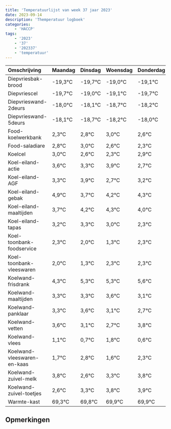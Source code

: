 ```yaml
---
title: 'Temperatuurlijst van week 37 jaar 2023'
date: 2023-09-14
description: 'Themperatuur logboek'
categories:
    - 'HACCP'
tags:
    - '2023'
    - '37'
    - '202337'
    - 'temperatuur'
---
```

|Omschrijving|Maandag|Dinsdag|Woensdag|Donderdag|Vrijdag|Zaterdag|Zondag|
|:---|:---|:---|:---|:---|:---|:---|:---|
|Diepvriesbak-brood|-19,3°C|-19,7°C|-19,0°C|-19,1°C| | | |
|Diepvriescel|-19,7°C|-19,0°C|-19,1°C|-19,7°C| | | |
|Diepvrieswand-2deurs|-18,0°C|-18,1°C|-18,7°C|-18,2°C| | | |
|Diepvrieswand-5deurs|-18,1°C|-18,7°C|-18,2°C|-18,0°C| | | |
|Food-koelwerkbank|2,3°C|2,8°C|3,0°C|2,6°C| | | |
|Food-saladiare|2,8°C|3,0°C|2,6°C|2,3°C| | | |
|Koelcel|3,0°C|2,6°C|2,3°C|2,9°C| | | |
|Koel-eiland-actie|3,6°C|3,3°C|3,9°C|2,7°C| | | |
|Koel-eiland-AGF|3,3°C|3,9°C|2,7°C|3,2°C| | | |
|Koel-eiland-gebak|4,9°C|3,7°C|4,2°C|4,3°C| | | |
|Koel-eiland-maaltijden|3,7°C|4,2°C|4,3°C|4,0°C| | | |
|Koel-eiland-tapas|3,2°C|3,3°C|3,0°C|2,3°C| | | |
|Koel-toonbank-foodservice|2,3°C|2,0°C|1,3°C|2,3°C| | | |
|Koel-toonbank-vleeswaren|2,0°C|1,3°C|2,3°C|2,3°C| | | |
|Koelwand-frisdrank|4,3°C|5,3°C|5,3°C|5,6°C| | | |
|Koelwand-maaltijden|3,3°C|3,3°C|3,6°C|3,1°C| | | |
|Koelwand-panklaar|3,3°C|3,6°C|3,1°C|2,7°C| | | |
|Koelwand-vetten|3,6°C|3,1°C|2,7°C|3,8°C| | | |
|Koelwand-vlees|1,1°C|0,7°C|1,8°C|0,6°C| | | |
|Koelwand-vleeswaren-en-kaas|1,7°C|2,8°C|1,6°C|2,3°C| | | |
|Koelwand-zuivel-melk|3,8°C|2,6°C|3,3°C|3,8°C| | | |
|Koelwand-zuivel-toetjes|2,6°C|3,3°C|3,8°C|3,9°C| | | |
|Warmte-kast|69,3°C|69,8°C|69,9°C|69,9°C| | | |

## Opmerkingen



